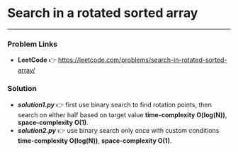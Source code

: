 # Search in a rotated sorted array

---

### Problem Links
- **__LeetCode__** :point_right: https://leetcode.com/problems/search-in-rotated-sorted-array/

### Solution
- **_solution1.py_** :point_right: first use binary search to find rotation points, then search on either half based on target value **time-complexity O(log(N))**, **space-complexity O(1)**.
- **_solution2.py_** :point_right: use binary search only once with custom conditions **time-complexity O(log(N))**, **space-complexity O(1)**.
